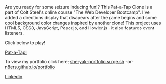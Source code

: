 Are you ready for some seizure inducing fun!? This Pat-a-Tap Clone is a part of Colt Steel's online course "The Web Developer Bootcamp". 
I've added a directions display that disapears after the game begins and some cool background color changes inspired by another clone!
This project uses HTML5, CSS3, JavaScript, Paper.js, and Howler.js - it also features event listeners.

Click below to play!

<a href="http://sheryak-pat-a-tap.surge.sh/" target="_blank">Pat-a-Tap!</a>

To view my portfolio click here;
<a href="http://sheryak-portfolio.surge.sh/" target="_blank">sheryak-portfolio.surge.sh</a>
-or-
<a href="https://n8ers.github.io/portfolio/" target="_blank">n8ers.github.io/portfolio</a>

<a href="https://www.linkedin.com/in/nathan-sheryak-405083136/" target="_blank">Linkedin</a>
